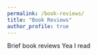 ```yaml
---
permalink: /book-reviews/
title: "Book Reviews"
author_profile: true
---
```


Brief book reviews
Yea I read
